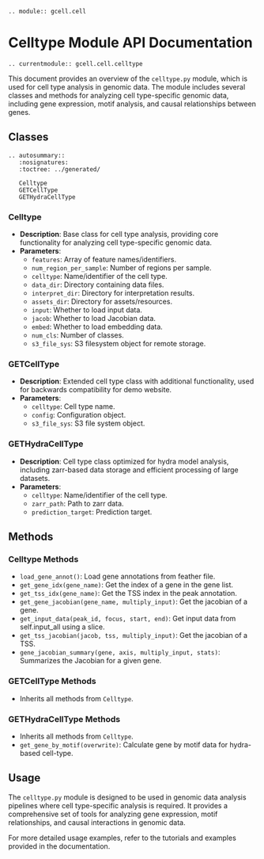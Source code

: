 ```{eval-rst}
.. module:: gcell.cell
```

# Celltype Module API Documentation

```{eval-rst}
.. currentmodule:: gcell.cell.celltype
```

This document provides an overview of the `celltype.py` module, which is used for cell type analysis in genomic data. The module includes several classes and methods for analyzing cell type-specific genomic data, including gene expression, motif analysis, and causal relationships between genes.

## Classes

```{eval-rst}
.. autosummary::
   :nosignatures:
   :toctree: ../generated/

   Celltype
   GETCellType
   GETHydraCellType
```

### Celltype

- **Description**: Base class for cell type analysis, providing core functionality for analyzing cell type-specific genomic data.
- **Parameters**:
  - `features`: Array of feature names/identifiers.
  - `num_region_per_sample`: Number of regions per sample.
  - `celltype`: Name/identifier of the cell type.
  - `data_dir`: Directory containing data files.
  - `interpret_dir`: Directory for interpretation results.
  - `assets_dir`: Directory for assets/resources.
  - `input`: Whether to load input data.
  - `jacob`: Whether to load Jacobian data.
  - `embed`: Whether to load embedding data.
  - `num_cls`: Number of classes.
  - `s3_file_sys`: S3 filesystem object for remote storage.

### GETCellType

- **Description**: Extended cell type class with additional functionality, used for backwards compatibility for demo website.
- **Parameters**:
  - `celltype`: Cell type name.
  - `config`: Configuration object.
  - `s3_file_sys`: S3 file system object.

### GETHydraCellType

- **Description**: Cell type class optimized for hydra model analysis, including zarr-based data storage and efficient processing of large datasets.
- **Parameters**:
  - `celltype`: Name/identifier of the cell type.
  - `zarr_path`: Path to zarr data.
  - `prediction_target`: Prediction target.

## Methods

### Celltype Methods

- `load_gene_annot()`: Load gene annotations from feather file.
- `get_gene_idx(gene_name)`: Get the index of a gene in the gene list.
- `get_tss_idx(gene_name)`: Get the TSS index in the peak annotation.
- `get_gene_jacobian(gene_name, multiply_input)`: Get the jacobian of a gene.
- `get_input_data(peak_id, focus, start, end)`: Get input data from self.input_all using a slice.
- `get_tss_jacobian(jacob, tss, multiply_input)`: Get the jacobian of a TSS.
- `gene_jacobian_summary(gene, axis, multiply_input, stats)`: Summarizes the Jacobian for a given gene.

### GETCellType Methods

- Inherits all methods from `Celltype`.

### GETHydraCellType Methods

- Inherits all methods from `Celltype`.
- `get_gene_by_motif(overwrite)`: Calculate gene by motif data for hydra-based cell-type.

## Usage

The `celltype.py` module is designed to be used in genomic data analysis pipelines where cell type-specific analysis is required. It provides a comprehensive set of tools for analyzing gene expression, motif relationships, and causal interactions in genomic data.

For more detailed usage examples, refer to the tutorials and examples provided in the documentation.
